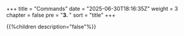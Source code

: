 +++
title = "Commands"
date = "2025-06-30T18:16:35Z"
weight = 3
chapter = false
pre = "<b>3. </b>"
sort = "title"
+++

{{%children description="false"%}}
